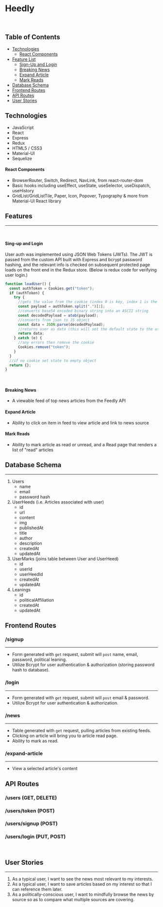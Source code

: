 # Heedly
​
## Table of Contents
* [Technologies](#technologies)
   * [React Components](#react-components)
* [Feature List](#feature-list)
    * [Sign-Up and Login](#Auth) 
    * [Breaking News](#Breaking-News)
    * [Expand Article](#Expand-Article) 
    * [Mark Reads](#Mark-Reads) 
* [Database Schema](#database-schema)
* [Frontend Routes](#frontend-routes)
* [API Routes](#api-routes)
* [User Stories](#user-stories)
​
## <a name="technologies"></a>Technologies
- JavaScript
- React
- Express
- Redux
- HTML5 / CSS3
- Material-UI
- Sequelize
​
#### <a name ="react-components"></a>React Components
- BrowserRouter, Switch, Redirect, NavLink, from react-router-dom
- Basic hooks including useEffect, useState, useSelector, useDispatch, useHistory
- GridList/GridListTile, Paper, Icon, Popover, Typography & more from Material-UI React library
​
​
​
## <a name="feature-list"></a>Features
--------------
​
#### <a name="Auth"></a>Sing-up and Login
User auth was implemented using JSON Web Tokens (JWTs). The JWT is passed from the custom API built with Express and bcrypt password hashing, and the relevant info is checked on subsequent protected page loads on the front end in the Redux store. (Below is redux code for verifying user login.)
``` js 
function loadUser() {
  const authToken = Cookies.get("token");
  if (authToken) {
    try {
      //gets the value from the cookie (index 0 is key, index 1 is the value)
      const payload = authToken.split(".")[1];
      //converts base54 encoded binary string into an ASCII string
      const decodedPayload = atob(payload);
      //converts from json to JS object
      const data = JSON.parse(decodedPayload);
      //returns user as data (this will set the default state to the user)
      return data;
    } catch (e) {
      //any errors then remove the cookie
      Cookies.remove("token");
    }
  }
  //if no cookie set state to empty object
  return {};
}
```

​
#### <a name="Breaking-News"></a>Breaking News
- A viewable feed of top news articles from the Feedly API
​
#### <a name="Expand-Article"></a>Expand Article
- Ability to click on item in feed to view article and link to news source
​
#### <a name="Mark-Reads"></a>Mark Reads
- Ability to mark article as read or unread, and a Read page that renders a list of "read" articles
​
## <a name="database-schema"></a>Database Schema
------
1. Users
    - name
    - email
    - password hash
​
2. UserHeeds (i.e. Articles associated with user)
    - id
    - url
    - content
    - img
    - publishedAt
    - title
    - author
    - description
    - createdAt
    - updatedAt
​
3. UserMarks (joins table between User and UserHeed)
    - id
    - userId
    - userHeedId
    - createdAt
    - updatedAt
​
4. Leanings
    - id
    - politicalAffiliation
    - createdAt
    - updatedAt
​
​
## <a name="frontend-routes"></a>Frontend Routes
### /signup
-------
- Form generated with `get` request, submit will `post` name, email, password, political leaning.
- Utilize Bcrypt for user authentication & authorization (storing password hash to database).
​
### /login
------
- Form generated with `get` request, submit will `post` email & password.
- Utilize Bcrypt for user authentication & authorization.
​
### /news
------
- Table generated with `get` request, pulling articles from existing feeds.
- Clicking on article will bring you to article read page.
- Ability to mark as read.
### /expand-article
------
- View a selected article's content
​
## <a name="api-routes"></a>API Routes
### /users (GET, DELETE)
### /users/token (POST)
### /users/signup (POST)
### /users/login (PUT, POST)
​
## <a name="user-stories"></a>User Stories
------------
1. As a typical user, I want to see the news most relevant to my interests.
2. As a typical user, I want to save articles based on my interest so that I can reference them later.
3. As a politically-conscious user, I want to mindfully browse the news by source so as to compare what multiple sources are covering.
​

